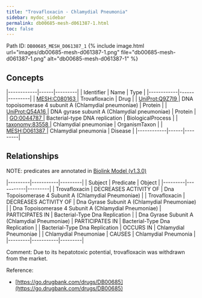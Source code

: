 ```yaml
---
title: "Trovafloxacin - Chlamydial Pneumonia"
sidebar: mydoc_sidebar
permalink: db00685-mesh-d061387-1.html
toc: false 
---
```



Path ID: `DB00685_MESH_D061387_1`
{% include image.html url="images/db00685-mesh-d061387-1.png" file="db00685-mesh-d061387-1.png" alt="db00685-mesh-d061387-1" %}

## Concepts

|------------|------|---------|
| Identifier | Name | Type    |
|------------|------|---------|
| <a href="https://identifiers.org/MESH:C080163">MESH:C080163 </a> | Trovafloxacin | Drug |
| <a href="https://identifiers.org/UniProt:Q9Z7I9">UniProt:Q9Z7I9 </a> | DNA topoisomerase 4 subunit A (Chlamydial pneumoniae) | Protein |
| <a href="https://identifiers.org/UniProt:Q54A16">UniProt:Q54A16 </a> | DNA gyrase subunit A (Chlamydial pneumoniae) | Protein |
| <a href="https://identifiers.org/GO:0044787">GO:0044787 </a> | Bacterial-type DNA replication | BiologicalProcess |
| <a href="https://identifiers.org/taxonomy:83558">taxonomy:83558 </a> | Chlamydial pneumoniae | OrganismTaxon |
| <a href="https://identifiers.org/MESH:D061387">MESH:D061387 </a> | Chlamydial pneumonia | Disease |
|------------|------|---------|

## Relationships


NOTE: predicates are annotated in <a href="https://github.com/biolink/biolink-model/releases/tag/v1.3.0">Biolink Model (v1.3.0)</a>

|---------|-----------|---------|
| Subject | Predicate | Object  |
|---------|-----------|---------|
| Trovafloxacin | DECREASES ACTIVITY OF | Dna Topoisomerase 4 Subunit A (Chlamydial Pneumoniae) |
| Trovafloxacin | DECREASES ACTIVITY OF | Dna Gyrase Subunit A (Chlamydial Pneumoniae) |
| Dna Topoisomerase 4 Subunit A (Chlamydial Pneumoniae) | PARTICIPATES IN | Bacterial-Type Dna Replication |
| Dna Gyrase Subunit A (Chlamydial Pneumoniae) | PARTICIPATES IN | Bacterial-Type Dna Replication |
| Bacterial-Type Dna Replication | OCCURS IN | Chlamydial Pneumoniae |
| Chlamydial Pneumoniae | CAUSES | Chlamydial Pneumonia |
|---------|-----------|---------|

Comment: Due to its hepatotoxic potential, trovafloxacin was withdrawn from the market.

Reference: 
  - [https://go.drugbank.com/drugs/DB00685](https://go.drugbank.com/drugs/DB00685)
